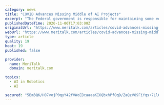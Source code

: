 ```yaml
---
category: news
title: "COVID Advances Missing Middle of AI Projects"
excerpt: "The Federal government is responsible for maintaining some very mature artificial intelligence (AI) models and many agencies are exploring AI pilot projects, with few projects in-between – but COVID has pushed agencies to advance their efforts,"
publishedDateTime: 2020-11-06T17:03:00Z
originalUrl: "https://www.meritalk.com/articles/covid-advances-missing-middle-of-ai-projects/"
webUrl: "https://www.meritalk.com/articles/covid-advances-missing-middle-of-ai-projects/"
type: article
quality: 19
heat: 19
published: false

provider:
  name: MeriTalk
  domain: meritalk.com

topics:
  - AI in Robotics
  - AI

secured: "5Bm3QK/H07vojP0qyY42fVWoEBcaaaaKIOQbxhPfOqD/ZaQzV89FiYqs+7LlObfNpsGeRB7T/S8UJmVIWS67Kgb4uMyGBKuEEHrYhvOobg0E8SVS6vANKrAe86zGfUFKgUW7YXGGn7EZCqK8CejdSm/QKiX/QxHBNqs0E2/lC+Rq8Qzy8AqTINFLviBLwArvMdx3B8SVfHL62NjWJ8yB0oiQT2TGtWt3+qUI5Qj3WYeWwKMnkfEfVg3bgW1Q6K+UXhSoir/npf2Y38ixShg34S0XjVnsIQD37sPygrpyliDg9pELyTg1+rQRhdzw6JBwXt4q+ZyTDYGncKl8+qU9JaUNdpGjU/0RI+o5dhO4n1g=;VRWW90UNFQ+XNHeotko/9Q=="
---
```


